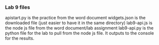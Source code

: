 ### Lab 9 files
apistart.py is the practice from the word document
widgets.json is the downloaded file (just easier to have it in the same directory)
lab9-api.js is the node js file from the word document/lab assignment
lab9-api.py is the python file for the lab to pull from the node js file.  It outputs to the console for the results.